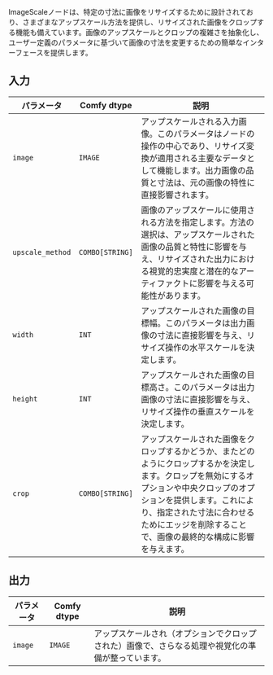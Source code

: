 ImageScaleノードは、特定の寸法に画像をリサイズするために設計されており、さまざまなアップスケール方法を提供し、リサイズされた画像をクロップする機能も備えています。画像のアップスケールとクロップの複雑さを抽象化し、ユーザー定義のパラメータに基づいて画像の寸法を変更するための簡単なインターフェースを提供します。

## 入力

| パラメータ       | Comfy dtype | 説明                                                                           |
|-----------------|-------------|---------------------------------------------------------------------------------------|
| `image`         | `IMAGE`     | アップスケールされる入力画像。このパラメータはノードの操作の中心であり、リサイズ変換が適用される主要なデータとして機能します。出力画像の品質と寸法は、元の画像の特性に直接影響されます。 |
| `upscale_method`| `COMBO[STRING]` | 画像のアップスケールに使用される方法を指定します。方法の選択は、アップスケールされた画像の品質と特性に影響を与え、リサイズされた出力における視覚的忠実度と潜在的なアーティファクトに影響を与える可能性があります。 |
| `width`         | `INT`       | アップスケールされた画像の目標幅。このパラメータは出力画像の寸法に直接影響を与え、リサイズ操作の水平スケールを決定します。 |
| `height`        | `INT`       | アップスケールされた画像の目標高さ。このパラメータは出力画像の寸法に直接影響を与え、リサイズ操作の垂直スケールを決定します。 |
| `crop`          | `COMBO[STRING]` | アップスケールされた画像をクロップするかどうか、またどのようにクロップするかを決定します。クロップを無効にするオプションや中央クロップのオプションを提供します。これにより、指定された寸法に合わせるためにエッジを削除することで、画像の最終的な構成に影響を与えます。 |

## 出力

| パラメータ | Comfy dtype | 説明 |
|-----------|-------------|-------------|
| `image`   | `IMAGE`     | アップスケールされ（オプションでクロップされた）画像で、さらなる処理や視覚化の準備が整っています。 |
